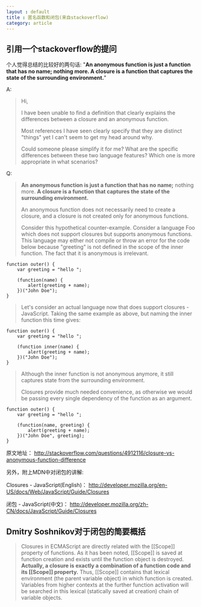 ```yaml
---
layout : default
title : 匿名函数和闭包(来自stackoverflow)
category: article
---
```


## 引用一个stackoverflow的提问

个人觉得总结的比较好的两句话: "**An anonymous function is just a function that has no name; nothing more. A closure is a function that captures the state of the surrounding environment.**"

A:

>Hi,
>  
> I have been unable to find a definition that clearly explains the differences between a closure and an anonymous function.  
>   
> Most references I have seen clearly specify that they are distinct "things" yet I can't seem to get my head around why. 
>  
> Could someone please simplify it for me? What are the specific differences between these two language features? Which one is more appropriate in what scenarios?
 
 
Q:

> **An anonymous function is just a function that has no name;** nothing more. **A closure is a function that captures the state of the surrounding environment.**
>  
> An anonymous function does not necessarily need to create a closure, and a closure is not created only for anonymous functions.
>    
> Consider this hypothetical counter-example. Consider a language Foo which does not support closures but supports anonymous functions. This language may either not compile or throw an error for the code below because "greeting" is not defined in the scope of the inner function. The fact that it is anonymous is irrelevant.

    function outer() {
        var greeting = "hello ";
        
        (function(name) {
            alert(greeting + name);
        })("John Doe");
    }
    
> Let's consider an actual language now that does support closures - JavaScript. Taking the same example as above, but naming the inner function this time gives:

    function outer() {
        var greeting = "hello ";
    
        (function inner(name) {
            alert(greeting + name);
        })("John Doe");
    }
    
> Although the inner function is not anonymous anymore, it still captures state from the surrounding environment.
>  
> Closures provide much needed convenience, as otherwise we would be passing every single dependency of the function as an argument.

    function outer() {
        var greeting = "hello ";
    
        (function(name, greeting) {
            alert(greeting + name);
        })("John Doe", greeting);
    }
    
 原文地址： <http://stackoverflow.com/questions/4912116/closure-vs-anonymous-function-difference>
 
 另外，附上MDN中对闭包的讲解:
 
 Closures - JavaScript(English)： <http://developer.mozilla.org/en-US/docs/Web/JavaScript/Guide/Closures>
   
 闭包 - JavaScript(中文)： <http://developer.mozilla.org/zh-CN/docs/JavaScript/Guide/Closures>
 

## Dmitry Soshnikov对于闭包的简要概括
 
> Closures in ECMAScript are directly related with the [[Scope]] property of functions. As it has been noted, [[Scope]] is saved at function creation and exists until the function object is destroyed. **Actually, a closure is exactly a combination of a function code and its [[Scope]] property.** Thus, [[Scope]] contains that lexical environment (the parent variable object) in which function is created. Variables from higher contexts at the further function activation will be searched in this lexical (statically saved at creation) chain of variable objects.
